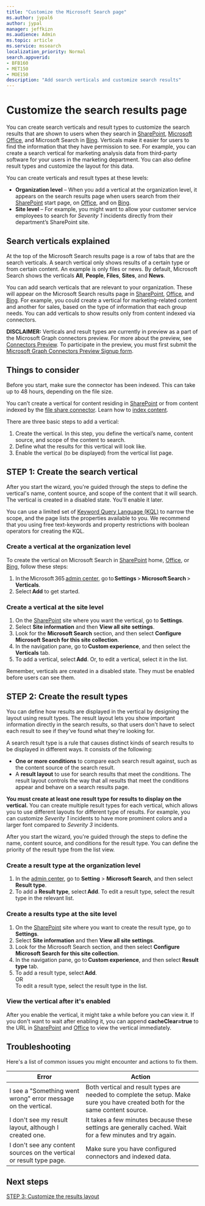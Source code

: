 ```yaml
---
title: "Customize the Microsoft Search page"
ms.author: jypal6
author: jypal
manager: jeffkizn
ms.audience: Admin
ms.topic: article
ms.service: mssearch
localization_priority: Normal
search.appverid:
- BFB160
- MET150
- MOE150
description: "Add search verticals and customize search results"
---
```

# Customize the search results page

You can create search verticals and result types to customize the search results that are shown to users when they search in [SharePoint](http://sharepoint.com/), [Microsoft Office](https://office.com), and Microsoft Search in [Bing](https://bing.com). Verticals make it easier for users to find the information that they have permission to see. For example, you can create a search vertical for marketing analysis data from third-party software for your users in the marketing department. You can also define result types and customize the layout for this data.  

You can create verticals and result types at these levels:

- **Organization level** – When you add a vertical at the organization level, it appears on the search results page when users search from their [SharePoint](http://sharepoint.com/) start page, on [Office](https://office.com), and on [Bing](https://bing.com).
- **Site level** – For example, you might want to allow your customer service employees to search for *Severity 1* incidents directly from their department’s SharePoint site.

## Search verticals explained

At the top of the Microsoft Search results page is a row of tabs that are the search verticals. A search vertical only shows results of a certain type or from certain content. An example is only files or news. By default, Microsoft Search shows the verticals **All**, **People**, **Files**, **Sites**, and **News**.  

You can add search verticals that are relevant to your organization. These will appear on the Microsoft Search results page in [SharePoint](http://sharepoint.com/), [Office](https://Office.com), and [Bing](https://bing.com). For example, you could create a vertical for marketing-related content and another for sales, based on the type of information that each group needs. You can add verticals to show results only from content indexed via connectors.  

**DISCLAIMER:** Verticals and result types are currently in preview as a part of the Microsoft Graph connectors preview. For more about the preview, see [Connectors Preview](connectors-preview.md). To participate in the preview, you must first submit the [Microsoft Graph Connectors Preview Signup form](https://forms.office.com/Pages/ResponsePage.aspx?id=v4j5cvGGr0GRqy180BHbRxWYgu82J_RFnMMATAS6_chUNVYwNU1CMDNZUDBSSDZKWVo2RDJDRjRLQi4u).

## Things to consider

Before you start, make sure the connector has been indexed. This can take up to 48 hours, depending on the file size.

You can’t create a vertical for content residing in [SharePoint](http://sharepoint.com/) or from content indexed by the [file share connector](file-share-connector.md). Learn how to [index content](configure-connector.md).

There are three basic steps to add a vertical:

1. Create the vertical. In this step, you define the vertical’s name, content source, and scope of the content to search.
2. Define what the results for this vertical will look like.  
3. Enable the vertical (to be displayed) from the vertical list page.

## STEP 1: Create the search vertical

After you start the wizard, you're guided through the steps to define the vertical's name, content source, and scope of the content that it will search. The vertical is created in a disabled state. You'll enable it later.

You can use a limited set of [Keyword Query Language (KQL)](https://docs.microsoft.com/sharepoint/dev/general-development/keyword-query-language-kql-syntax-reference) to narrow the scope, and the page lists the properties available to you. We recommend that you using free text-keywords and property restrictions with boolean operators for creating the KQL.

### Create a vertical at the organization level

To create the vertical on Microsoft Search in [SharePoint](http://sharepoint.com/) home, [Office](https://office.com), or [Bing](https://bing.com), follow these steps:

1. In the Microsoft 365 [admin center](https://admin.microsoft.com), go to **Settings** > **Microsoft Search** > **Verticals**.
1. Select **Add** to get started.  

### Create a vertical at the site level

1. On the [SharePoint](http://sharepoint.com/) site where you want the vertical, go to **Settings**.
1. Select **Site information** and then **View all site settings**.
1. Look for the **Microsoft Search** section, and then select **Configure Microsoft Search for this site collection**.
1. In the navigation pane, go to **Custom experience**, and then select the **Verticals** tab.
1. To add a vertical, select **Add**. 
  Or, to edit a vertical, select it in the list.

Remember, verticals are created in a disabled state. They must be enabled before users can see them.

## STEP 2: Create the result types

You can define how results are displayed in the vertical by designing the layout using result types. The result layout lets you show important information directly in the search results, so that users don't have to select each result to see if they've found what they're looking for.

A search result type is a rule that causes distinct kinds of search results to be displayed in different ways. It consists of the following:

- **One or more conditions** to compare each search result against, such as the content source of the search result.  
- A **result layout** to use for search results that meet the conditions. The result layout controls the way that all results that meet the conditions appear and behave on a search results page.

**You must create at least one result type for results to display on the vertical.** You can create multiple result types for each vertical, which allows you to use different layouts for different type of results. For example, you can customize *Severity 1* incidents to have more prominent colors and a larger font compared to *Severity 3* incidents.

After you start the wizard, you're guided through the steps to define the name, content source, and conditions for the result type. You can define the priority of the result type from the list view.
  
### Create a result type at the organization level

1. In the [admin center](https://admin.microsoft.com), go to **Setting** > **Microsoft Search**, and then select **Result type**.
1. To add a **Result type**, select **Add**. To edit a result type, select the result type in the relevant list.

### Create a results type at the site level

1. On the [SharePoint](http://sharepoint.com/) site where you want to create the result type, go to **Settings**.
1. Select **Site information** and then **View all site settings**.
1. Look for the Microsoft Search section, and then select **Configure Microsoft Search for this site collection**.
1. In the navigation pane, go to **Custom experience**, and then select **Result type** tab.
1. To add a result type, select **Add**.  
OR  
To edit a result type, select the result type in the list.

### View the vertical after it's enabled

After you enable the vertical, it might take a while before you can view it. If you don't want to wait after enabling it, you can append **cacheClear=true** to the URL in [SharePoint](http://sharepoint.com/) and [Office](https://office.com) to view the vertical immediately.

## Troubleshooting

Here's a list of common issues you might encounter and actions to fix them.

|Error  |Action  |
|---------|---------|
| I see a "Something went wrong" error message on the vertical. | Both vertical and result types are needed to complete the setup. Make sure you have created both for the same content source. |
| I don't see my result layout, although I created one. | It takes a few minutes because these settings are generally cached. Wait for a few minutes and try again.        |
| I don't see any content sources on the vertical or result type page. | Make sure you have configured connectors and indexed data.   |

## Next steps

[STEP 3: Customize the results layout](customize-results-layout.md)
